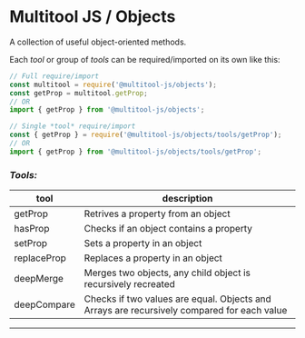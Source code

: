 # Multitool JS / Objects
A collection of useful object-oriented methods.

Each *tool* or group of *tools* can be required/imported on its own like this:
```js
// Full require/import
const multitool = require('@multitool-js/objects');
const getProp = multitool.getProp;
// OR
import { getProp } from '@multitool-js/objects';
```
```js
// Single *tool* require/import
const { getProp } = require('@multitool-js/objects/tools/getProp');
// OR
import { getProp } from '@multitool-js/objects/tools/getProp';
```

### *Tools:*
| tool | description |
|--------|-------------| 
| getProp | Retrives a property from an object | 
| hasProp | Checks if an object contains a property | 
| setProp | Sets a property in an object | 
| replaceProp | Replaces a property in an object |  
| deepMerge | Merges two objects, any child object is recursively recreated | 
| deepCompare | Checks if two values are equal. Objects and Arrays are recursively compared for each value | 
---
